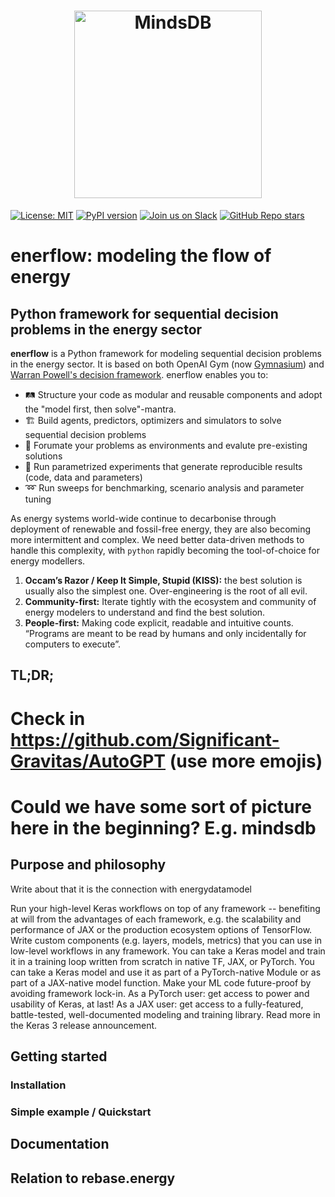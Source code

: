 <h1 align="center">
	<img width="300" src="https://github.com/rebase-energy/enerflow/blob/main/assets/enerflow-logo.png?raw=true" alt="MindsDB">
	<br>
</h1>

[![License: MIT](https://img.shields.io/badge/license-MIT-green.svg)](https://opensource.org/licenses/MIT)
[![PyPI version](https://badge.fury.io/py/enerflow.svg)](https://badge.fury.io/py/enerflow) 
[![Join us on Slack](https://img.shields.io/badge/Join%20us%20on%20Slack-%2362BEAF?style=flat&logo=slack&logoColor=white)](https://join.slack.com/t/rebase-community/shared_invite/zt-1dtd0tdo6-sXuCEy~zPnvJw4uUe~tKeA) 
[![GitHub Repo stars](https://img.shields.io/github/stars/rebase-energy/enerflow?style=social)](https://github.com/rebase-energy/enerflow)

# enerflow: modeling the flow of energy 

## Python framework for sequential decision problems in the energy sector

**enerflow** is a Python framework for modeling sequential decision problems in the energy sector. It is based on both OpenAI Gym (now [Gymnasium](https://github.com/Farama-Foundation/Gymnasium)) and [Warran Powell's decision framework](https://castle.princeton.edu/rlso/). enerflow enables you to: 

* 🛤️ Structure your code as modular and reusable components and adopt the "model first, then solve"-mantra. 
* 🏗️ Build agents, predictors, optimizers and simulators to solve sequential decision problems
* 🌱 Forumate your problems as environments and evalute pre-existing solutions
* 🧪 Run parametrized experiments that generate reproducible results (code, data and parameters)
* ➿ Run sweeps for benchmarking, scenario analysis and parameter tuning


As energy systems world-wide continue to decarbonise through deployment of renewable and fossil-free energy, they are also becoming more intermittent and complex. We need better data-driven methods to handle this complexity, with `python` rapidly becoming the tool-of-choice for energy modellers. 

1. **Occam’s Razor / Keep It Simple, Stupid (KISS):** the best solution is usually also the simplest one. Over-engineering is the root of all evil. 
2. **Community-first:** Iterate tightly with the ecosystem and community of energy modelers to understand and find the best solution. 
3. **People-first:** Making code explicit, readable and intuitive counts. “Programs are meant to be read by humans and only incidentally for computers to execute”.

## TL;DR;
# Check in https://github.com/Significant-Gravitas/AutoGPT (use more emojis)
# Could we have some sort of picture here in the beginning? E.g. mindsdb

## Purpose and philosophy
Write about that it is the connection with energydatamodel

Run your high-level Keras workflows on top of any framework -- benefiting at will from the advantages of each framework, e.g. the scalability and performance of JAX or the production ecosystem options of TensorFlow.
Write custom components (e.g. layers, models, metrics) that you can use in low-level workflows in any framework.
You can take a Keras model and train it in a training loop written from scratch in native TF, JAX, or PyTorch.
You can take a Keras model and use it as part of a PyTorch-native Module or as part of a JAX-native model function.
Make your ML code future-proof by avoiding framework lock-in.
As a PyTorch user: get access to power and usability of Keras, at last!
As a JAX user: get access to a fully-featured, battle-tested, well-documented modeling and training library.
Read more in the Keras 3 release announcement.

## Getting started 
### Installation
### Simple example / Quickstart
## Documentation
## Relation to rebase.energy
